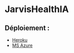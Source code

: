 # JarvisHealthIA


## Déploiement :
 - [Heroku](https://jarvis-health-ia.herokuapp.com/ "Jarvis Health IA")
 - [MS Azure](https://mednist.azurewebsites.net/ "MedNIST")

